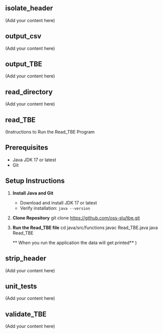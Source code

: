 ## isolate_header

(Add your content here)

## output_csv

(Add your content here)

## output_TBE

(Add your content here)

## read_directory

(Add your content here)

## read_TBE

(Instructions to Run the Read_TBE Program

## Prerequisites

- Java JDK 17 or latest
- Git

## Setup Instructions

1. **Install Java and Git**

   - Download and install JDK 17 or latest
   - Verify installation: `java --version`

2. **Clone Repository**
   git clone https://github.com/oss-slu/tbe.git
3. **Run the Read_TBE file**
   cd java/src/functions
   javac Read_TBE.java
   java Read_TBE

   ** When you run the application the data will get printed**
   )

## strip_header

(Add your content here)

## unit_tests

(Add your content here)

## validate_TBE

(Add your content here)
